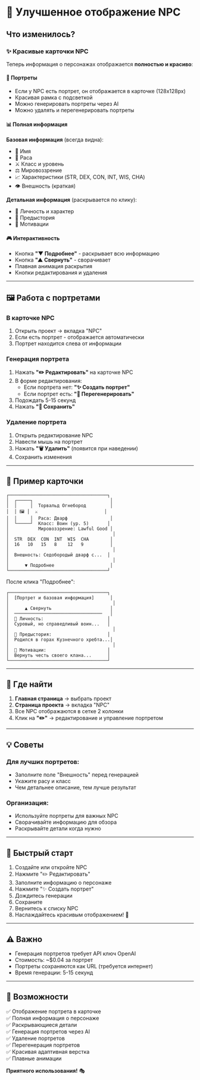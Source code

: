 # 🎨 Улучшенное отображение NPC

## Что изменилось?

### ✨ Красивые карточки NPC

Теперь информация о персонажах отображается **полностью и красиво**:

#### 📸 Портреты
- Если у NPC есть портрет, он отображается в карточке (128x128px)
- Красивая рамка с подсветкой
- Можно генерировать портреты через AI
- Можно удалять и перегенерировать портреты

#### 📊 Полная информация
**Базовая информация** (всегда видна):
- 👤 Имя
- 🧬 Раса
- ⚔️ Класс и уровень
- ⚖️ Мировоззрение  
- 📈 Характеристики (STR, DEX, CON, INT, WIS, CHA)
- 👁️ Внешность (краткая)

**Детальная информация** (раскрывается по клику):
- 💭 Личность и характер
- 📜 Предыстория
- 🎯 Мотивации

#### 🎮 Интерактивность
- Кнопка **"▼ Подробнее"** - раскрывает всю информацию
- Кнопка **"▲ Свернуть"** - сворачивает
- Плавная анимация раскрытия
- Кнопки редактирования и удаления

---

## 🖼️ Работа с портретами

### В карточке NPC
1. Открыть проект → вкладка "NPC"
2. Если есть портрет - отображается автоматически
3. Портрет находится слева от информации

### Генерация портрета
1. Нажать **"✏️ Редактировать"** на карточке NPC
2. В форме редактирования:
   - Если портрета нет: **"✨ Создать портрет"**
   - Если портрет есть: **"🔄 Перегенерировать"**
3. Подождать 5-15 секунд
4. Нажать **"💾 Сохранить"**

### Удаление портрета
1. Открыть редактирование NPC
2. Навести мышь на портрет
3. Нажать **"🗑️ Удалить"** (появится при наведении)
4. Сохранить изменения

---

## 🎨 Пример карточки

```
┌─────────────────────────────────────┐
│  ┌─────┐                             │
│  │     │  Торвальд Огнебород         │
│  │ 🖼️ │  ⚔️                         │
│  │     │  Раса: Дварф                │
│  └─────┘  Класс: Воин (ур. 5)       │
│           Мировоззрение: Lawful Good │
│                                       │
│  STR  DEX  CON  INT  WIS  CHA        │
│  16   10   15   8    12   9          │
│                                       │
│  Внешность: Седобородый дварф с...  │
│                                       │
│      ▼ Подробнее                     │
└─────────────────────────────────────┘
```

После клика "Подробнее":

```
┌─────────────────────────────────────┐
│  [Портрет и базовая информация]      │
│                                       │
│      ▲ Свернуть                      │
│  ─────────────────────────────────   │
│  💭 Личность:                        │
│  Суровый, но справедливый воин...   │
│                                       │
│  📜 Предыстория:                     │
│  Родился в горах Кузнечного хребта...│
│                                       │
│  🎯 Мотивации:                       │
│  Вернуть честь своего клана...      │
└─────────────────────────────────────┘
```

---

## 📍 Где найти

1. **Главная страница** → выбрать проект
2. **Страница проекта** → вкладка "NPC"
3. Все NPC отображаются в сетке 2 колонки
4. Клик на **"✏️"** → редактирование и управление портретом

---

## 💡 Советы

### Для лучших портретов:
- Заполните поле "Внешность" перед генерацией
- Укажите расу и класс
- Чем детальнее описание, тем лучше результат

### Организация:
- Используйте портреты для важных NPC
- Сворачивайте информацию для обзора
- Раскрывайте детали когда нужно

---

## 🚀 Быстрый старт

1. Создайте или откройте NPC
2. Нажмите "✏️ Редактировать"  
3. Заполните информацию о персонаже
4. Нажмите "✨ Создать портрет"
5. Дождитесь генерации
6. Сохраните
7. Вернитесь к списку NPC
8. Наслаждайтесь красивым отображением! 🎉

---

## ⚠️ Важно

- Генерация портретов требует API ключ OpenAI
- Стоимость: ~$0.04 за портрет
- Портреты сохраняются как URL (требуется интернет)
- Время генерации: 5-15 секунд

---

## 🎯 Возможности

✅ Отображение портрета в карточке  
✅ Полная информация о персонаже  
✅ Раскрывающиеся детали  
✅ Генерация портретов через AI  
✅ Удаление портретов  
✅ Перегенерация портретов  
✅ Красивая адаптивная верстка  
✅ Плавные анимации  

**Приятного использования!** 🎭


